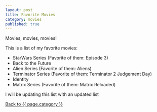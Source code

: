 ```yaml
---
layout: post
title: Favorite Movies
category: movies
published: true
---
```


Movies, movies, movies!

This is a list of my favorite movies:
- StarWars Series (Favorite of them: Episode 3)
- Back to the Future
- Alien Series (Favorite of them: Aliens)
- Terminator Series (Favorite of them: Terminator 2 Judgement Day)
- Identity
- Matrix Series (Favorite of them: Matrix Reloaded)

I will be updating this list with an updated list

<a href="{{ site.baseurl }}/{{ page.category }}">Back to {{ page.category }}</a>
